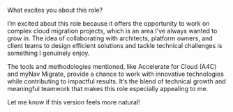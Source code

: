 What excites you about this role?

I’m excited about this role because it offers the opportunity to work on complex cloud migration projects, which is an area I’ve always wanted to grow in. The idea of collaborating with architects, platform owners, and client teams to design efficient solutions and tackle technical challenges is something I genuinely enjoy.

The tools and methodologies mentioned, like Accelerate for Cloud (A4C) and myNav Migrate, provide a chance to work with innovative technologies while contributing to impactful results. It’s the blend of technical growth and meaningful teamwork that makes this role especially appealing to me.

Let me know if this version feels more natural!